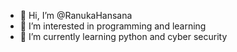 - 👋 Hi, I’m @RanukaHansana
- 👀 I’m interested in programming and learning
- 🌱 I’m currently learning python and cyber security
